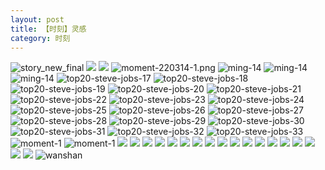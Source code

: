 ```yaml
---
layout: post
title: 【时刻】灵感
category: 时刻
---
```

![story_new_final](http://rh8cub8wq.hd-bkt.clouddn.com/img/story_new_final_0322.png)
![](http://rh8dao9dj.hd-bkt.clouddn.com/img/inspire-220510-1.png)
![](http://rh8dao9dj.hd-bkt.clouddn.com/img/moment-220505-1.png)
![moment-220314-1.png](http://rh8cub8wq.hd-bkt.clouddn.com/img/moment-220314-1.png)
![ming-14](http://rh8cub8wq.hd-bkt.clouddn.com/img/moment-0317-1.png)
![ming-14](http://rh8cub8wq.hd-bkt.clouddn.com/img/moment-0317-2.png)
![ming-14](http://rh8cub8wq.hd-bkt.clouddn.com/img/ming-14.png)
![top20-steve-jobs-17](http://rh8cub8wq.hd-bkt.clouddn.com/img/jobs-17.png)
![top20-steve-jobs-18](http://rh8cub8wq.hd-bkt.clouddn.com/img/jobs-18.png)
![top20-steve-jobs-19](http://rh8cub8wq.hd-bkt.clouddn.com/img/jobs-19.png)
![top20-steve-jobs-20](http://rh8cub8wq.hd-bkt.clouddn.com/img/jobs-20.png)
![top20-steve-jobs-21](http://rh8cub8wq.hd-bkt.clouddn.com/img/jobs-21.png)
![top20-steve-jobs-22](http://rh8cub8wq.hd-bkt.clouddn.com/img/jobs-22.png)
![top20-steve-jobs-23](http://rh8cub8wq.hd-bkt.clouddn.com/img/jobs-23.png)
![top20-steve-jobs-24](http://rh8cub8wq.hd-bkt.clouddn.com/img/jobs-24.png)
![top20-steve-jobs-25](http://rh8cub8wq.hd-bkt.clouddn.com/img/jobs-25.png)
![top20-steve-jobs-26](http://rh8cub8wq.hd-bkt.clouddn.com/img/jobs-26.png)
![top20-steve-jobs-27](http://rh8cub8wq.hd-bkt.clouddn.com/img/jobs-27.png)
![top20-steve-jobs-28](http://rh8cub8wq.hd-bkt.clouddn.com/img/jobs-28.png)
![top20-steve-jobs-29](http://rh8cub8wq.hd-bkt.clouddn.com/img/jobs-29.png)
![top20-steve-jobs-30](http://rh8cub8wq.hd-bkt.clouddn.com/img/jobs-30.png)
![top20-steve-jobs-31](http://rh8cub8wq.hd-bkt.clouddn.com/img/jobs-31.png)
![top20-steve-jobs-32](http://rh8cub8wq.hd-bkt.clouddn.com/img/jobs-32.png)
![top20-steve-jobs-33](http://rh8cub8wq.hd-bkt.clouddn.com/img/jobs-33.png)
![moment-1](http://rh8cub8wq.hd-bkt.clouddn.com/img/moment-1.png)
![moment-1](http://rh8cub8wq.hd-bkt.clouddn.com/img/moment-0317-3.png)
![](http://rh8cub8wq.hd-bkt.clouddn.com/img/moment-0317-4.png)
![](http://rh8cub8wq.hd-bkt.clouddn.com/img/moment-0319-1.png)
![](http://rh8cub8wq.hd-bkt.clouddn.com/img/moment-0319-2.png)
![](http://rh8cub8wq.hd-bkt.clouddn.com/img/moment-0319-3.png)
![](http://rh8cub8wq.hd-bkt.clouddn.com/img/moment-220324-1.png)
![](http://rh8cub8wq.hd-bkt.clouddn.com/img/moment-220324-2.png)
![](http://rh8cub8wq.hd-bkt.clouddn.com/img/moment-220324-3.png)
![](http://rh8cub8wq.hd-bkt.clouddn.com/img/moment-220324-4.png)
![](http://rh8cub8wq.hd-bkt.clouddn.com/img/moment-220324-5.png)
![](http://rh8cub8wq.hd-bkt.clouddn.com/img/moment-220324-6.png)
![](http://rh8cub8wq.hd-bkt.clouddn.com/img/moment-220324-7.png)
![](http://rh8cub8wq.hd-bkt.clouddn.com/img/taste-220323-1.png)
![](http://rh8cub8wq.hd-bkt.clouddn.com/img/taste-220323-2.png)
![](http://rh8cub8wq.hd-bkt.clouddn.com/img/taste-220323-3.png)
![](http://rh8cub8wq.hd-bkt.clouddn.com/img/taste-220323-4.png)
![](http://rh8cub8wq.hd-bkt.clouddn.com/img/taste-220323-5.png)
![](http://rh8cub8wq.hd-bkt.clouddn.com/img/abdomen-220406-1.png)
![](http://rh8cub8wq.hd-bkt.clouddn.com/img/abdomen-220406-2.png)
![wanshan](http://rh8cub8wq.hd-bkt.clouddn.com/img/wanshan.png)



  





